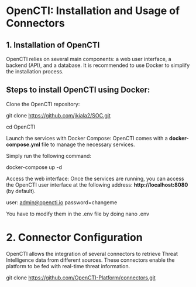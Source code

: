 # OpenCTI: Installation and Usage of Connectors

## 1. Installation of OpenCTI

OpenCTI relies on several main components: a web user interface, a backend (API), and a database. It is recommended to use Docker to simplify the installation process.

## Steps to install OpenCTI using Docker:

Clone the OpenCTI repository:

git clone https://github.com/jkiala2/SOC.git

cd OpenCTI

Launch the services with Docker Compose: OpenCTI comes with a **docker-compose.yml** file to manage the necessary services. 

Simply run the following command:

docker-compose up -d

Access the web interface: Once the services are running, you can access the OpenCTI user interface at the following address: **http://localhost:8080** (by default).

user: admin@opencti.io
password=changeme

You have to modify them in the .env file by doing nano .env 

# 2. Connector Configuration

OpenCTI allows the integration of several connectors to retrieve Threat Intelligence data from different sources. These connectors enable the platform to be fed with real-time threat information.

git clone https://github.com/OpenCTI-Platform/connectors.git


